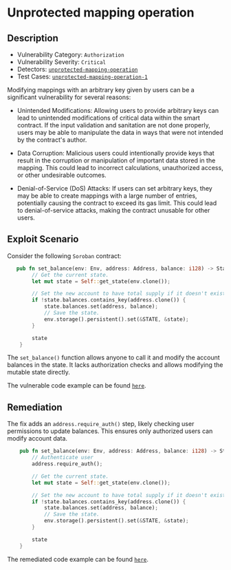 # Unprotected mapping operation

## Description

- Vulnerability Category: `Authorization`
- Vulnerability Severity: `Critical`
- Detectors: [`unprotected-mapping-operation`](https://github.com/CoinFabrik/scout-soroban/tree/main/detectors/unprotected-mapping-operation)
- Test Cases: [`unprotected-mapping-operation-1`](https://github.com/CoinFabrik/scout-soroban/tree/main/test-cases/unprotected-mapping-operation/unprotected-mapping-operation-1)

Modifying mappings with an arbitrary key given by users can be a significant vulnerability for several reasons:

- Unintended Modifications: Allowing users to provide arbitrary keys can lead to unintended modifications of critical data within the smart contract. If the input validation and sanitation are not done properly, users may be able to manipulate the data in ways that were not intended by the contract's author.

- Data Corruption: Malicious users could intentionally provide keys that result in the corruption or manipulation of important data stored in the mapping. This could lead to incorrect calculations, unauthorized access, or other undesirable outcomes.

- Denial-of-Service (DoS) Attacks: If users can set arbitrary keys, they may be able to create mappings with a large number of entries, potentially causing the contract to exceed its gas limit. This could lead to denial-of-service attacks, making the contract unusable for other users.
 
## Exploit Scenario

Consider the following `Soroban` contract:

```rust
   pub fn set_balance(env: Env, address: Address, balance: i128) -> State {
        // Get the current state.
        let mut state = Self::get_state(env.clone());

        // Set the new account to have total supply if it doesn't exist.
        if !state.balances.contains_key(address.clone()) {
            state.balances.set(address, balance);
            // Save the state.
            env.storage().persistent().set(&STATE, &state);
        }

        state
    }
```

The `set_balance()` function allows anyone to call it and modify the account balances in the state. It lacks authorization checks and allows modifying the mutable state directly.

The vulnerable code example can be found [`here`](https://github.com/CoinFabrik/scout-soroban/tree/main/test-cases/unprotected-mapping-operation/unprotected-mapping-operation1/vulnerable-example).

## Remediation

The fix adds an `address.require_auth()` step, likely checking user permissions to update balances. This ensures only authorized users can modify account data.

```rust
    pub fn set_balance(env: Env, address: Address, balance: i128) -> State {
        // Authenticate user
        address.require_auth();

        // Get the current state.
        let mut state = Self::get_state(env.clone());

        // Set the new account to have total supply if it doesn't exist.
        if !state.balances.contains_key(address.clone()) {
            state.balances.set(address, balance);
            // Save the state.
            env.storage().persistent().set(&STATE, &state);
        }

        state
    }
```

The remediated code example can be found [`here`](https://github.com/CoinFabrik/scout-soroban/tree/main/test-cases/unprotected-mapping-operation/unprotected-mapping-operation1/remediated-example).